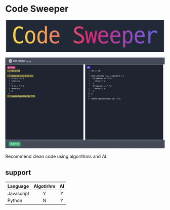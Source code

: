 # Code Sweeper
[![Go To Website](public/code-sweeper.png)](https://code-sweeper-five.vercel.app/)

![](public/example.png)

Recommend clean code using algorithms and AI.

## support
|Language|Algotirhm|AI|
|:---|:---:|:---:|
|Javascript|Y|Y|
|Python|N|Y|
